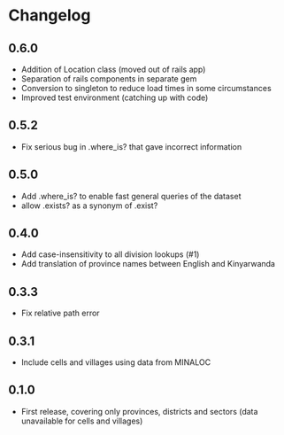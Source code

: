 # Changelog

## 0.6.0

 * Addition of Location class (moved out of rails app)
 * Separation of rails components in separate gem
 * Conversion to singleton to reduce load times in some circumstances
 * Improved test environment (catching up with code)

## 0.5.2
 * Fix serious bug in .where_is? that gave incorrect information

## 0.5.0
 * Add .where_is? to enable fast general queries of the dataset
 * allow .exists? as a synonym of .exist?

## 0.4.0
 * Add case-insensitivity to all division lookups (#1)
 * Add translation of province names between English and Kinyarwanda

## 0.3.3
 * Fix relative path error
 
## 0.3.1
 * Include cells and villages using data from MINALOC

## 0.1.0
 * First release, covering only provinces, districts and sectors (data unavailable for cells and villages)
